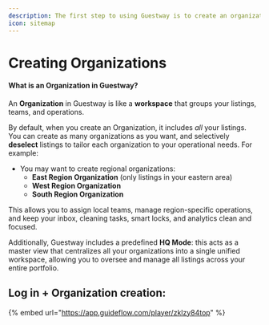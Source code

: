 ```yaml
---
description: The first step to using Guestway is to create an organization for your team
icon: sitemap
---
```


# Creating Organizations

#### What is an Organization in Guestway?

An **Organization** in Guestway is like a **workspace** that groups your listings, teams, and operations.

By default, when you create an Organization, it includes _all_ your listings. You can create as many organizations as you want, and selectively **deselect** listings to tailor each organization to your operational needs. For example:

* You may want to create regional organizations:
  * **East Region Organization** (only listings in your eastern area)
  * **West Region Organization**
  * **South Region Organization**

This allows you to assign local teams, manage region-specific operations, and keep your inbox, cleaning tasks, smart locks, and analytics clean and focused.

Additionally, Guestway includes a predefined **HQ Mode**: this acts as a master view that centralizes all your organizations into a single unified workspace, allowing you to oversee and manage all listings across your entire portfolio.

## Log in + Organization creation:

{% embed url="https://app.guideflow.com/player/zklzy84top" %}

